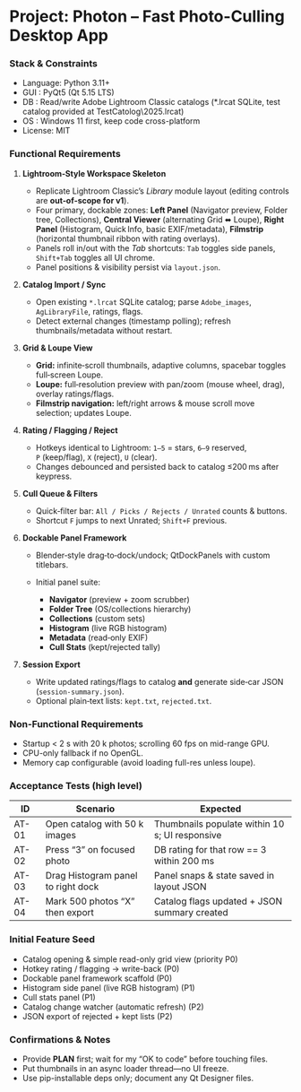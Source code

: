 # Project: Photon – Fast Photo-Culling Desktop App

### Stack & Constraints

* Language: Python 3.11+
* GUI  : PyQt5 (Qt 5.15 LTS)
* DB    : Read/write Adobe Lightroom Classic catalogs (\*.lrcat SQLite, test catalog provided at TestCatolog\2025.lrcat)
* OS    : Windows 11 first, keep code cross-platform
* License: MIT

### Functional Requirements

1. **Lightroom‑Style Workspace Skeleton**

   * Replicate Lightroom Classic’s *Library* module layout (editing controls are **out‑of‑scope for v1**).
   * Four primary, dockable zones:
     **Left Panel** (Navigator preview, Folder tree, Collections),
     **Central Viewer** (alternating Grid ⬌ Loupe),
     **Right Panel** (Histogram, Quick Info, basic EXIF/metadata),
     **Filmstrip** (horizontal thumbnail ribbon with rating overlays).
   * Panels roll in/out with the *Tab* shortcuts: `Tab` toggles side panels, `Shift+Tab` toggles all UI chrome.
   * Panel positions & visibility persist via `layout.json`.

2. **Catalog Import / Sync**

   * Open existing `*.lrcat` SQLite catalog; parse `Adobe_images`, `AgLibraryFile`, ratings, flags.
   * Detect external changes (timestamp polling); refresh thumbnails/metadata without restart.

3. **Grid & Loupe View**

   * **Grid:** infinite‑scroll thumbnails, adaptive columns, spacebar toggles full‑screen Loupe.
   * **Loupe:** full‑resolution preview with pan/zoom (mouse wheel, drag), overlay ratings/flags.
   * **Filmstrip navigation:** left/right arrows & mouse scroll move selection; updates Loupe.

4. **Rating / Flagging / Reject**

   * Hotkeys identical to Lightroom: `1–5` = stars, `6–9` reserved, `P` (keep/flag), `X` (reject), `U` (clear).
   * Changes debounced and persisted back to catalog ≤200 ms after keypress.

5. **Cull Queue & Filters**

   * Quick‑filter bar: `All / Picks / Rejects / Unrated` counts & buttons.
   * Shortcut `F` jumps to next Unrated; `Shift+F` previous.

6. **Dockable Panel Framework**

   * Blender‑style drag‑to‑dock/undock; QtDockPanels with custom titlebars.
   * Initial panel suite:

     * **Navigator** (preview + zoom scrubber)
     * **Folder Tree** (OS/collections hierarchy)
     * **Collections** (custom sets)
     * **Histogram** (live RGB histogram)
     * **Metadata** (read‑only EXIF)
     * **Cull Stats** (kept/rejected tally)

7. **Session Export**

   * Write updated ratings/flags to catalog **and** generate side‑car JSON (`session‑summary.json`).
   * Optional plain‑text lists: `kept.txt`, `rejected.txt`.

### Non-Functional Requirements

* Startup < 2 s with 20 k photos; scrolling 60 fps on mid-range GPU.
* CPU-only fallback if no OpenGL.
* Memory cap configurable (avoid loading full-res unless loupe).

### Acceptance Tests (high level)

| ID    | Scenario                           | Expected                                       |
| ----- | ---------------------------------- | ---------------------------------------------- |
| AT-01 | Open catalog with 50 k images      | Thumbnails populate within 10 s; UI responsive |
| AT-02 | Press “3” on focused photo         | DB rating for that row == 3 within 200 ms      |
| AT-03 | Drag Histogram panel to right dock | Panel snaps & state saved in layout JSON       |
| AT-04 | Mark 500 photos “X” then export    | Catalog flags updated + JSON summary created   |

### Initial Feature Seed

<!-- These become FEATURES.json entries -->

* Catalog opening & simple read-only grid view   (priority P0)
* Hotkey rating / flagging → write-back            (P0)
* Dockable panel framework scaffold                (P0)
* Histogram side panel (live RGB histogram)        (P1)
* Cull stats panel                                 (P1)
* Catalog change watcher (automatic refresh)       (P2)
* JSON export of rejected + kept lists             (P2)

### Confirmations & Notes

* Provide **PLAN** first; wait for my “OK to code” before touching files.
* Put thumbnails in an async loader thread—no UI freeze.
* Use pip-installable deps only; document any Qt Designer files.
